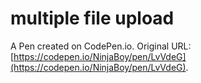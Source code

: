 # multiple file upload

A Pen created on CodePen.io. Original URL: [https://codepen.io/NinjaBoy/pen/LvVdeG](https://codepen.io/NinjaBoy/pen/LvVdeG).


